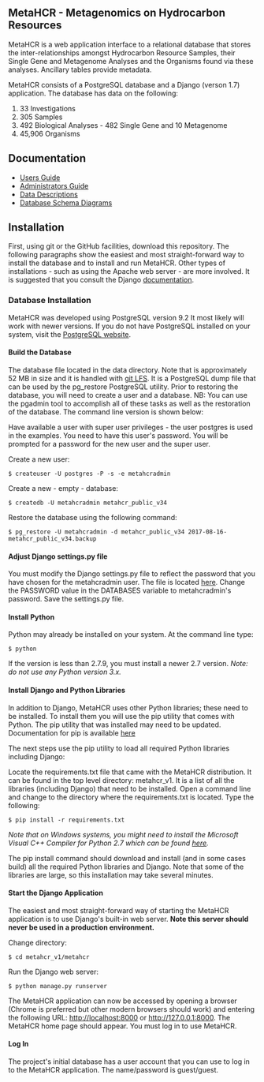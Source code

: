 ## MetaHCR - Metagenomics on Hydrocarbon Resources

MetaHCR is a web application interface to a relational
database that stores the inter-relationships amongst
Hydrocarbon Resource Samples, their Single Gene and
Metagenome Analyses and the Organisms found via these
analyses. Ancillary tables provide metadata.

MetaHCR consists of a PostgreSQL database and a Django (verson 1.7) application. The database
has data on the following:
1. 33 Investigations
2. 305 Samples
3. 492 Biological Analyses - 482 Single Gene and 10 Metagenome
4. 45,906 Organisms

## Documentation
* [Users Guide](https://github.com/metahcr/metahcr_v1/blob/master/docs/MetaHCRUsersGuide-v1.0.pdf)
* [Administrators Guide](https://github.com/metahcr/metahcr_v1/blob/master/docs/MetaHCRAdminGuide-v1.0.pdf)
* [Data Descriptions](https://github.com/metahcr/metahcr_v1/blob/master/docs/MetaHCRData-v1.0.pdf)
* [Database Schema Diagrams](https://github.com/metahcr/metahcr_v1/blob/master/docs/schemas/index.html)

## Installation
First, using git or the GitHub facilities, download this repository. The
following paragraphs show the easiest and most straight-forward way to
install the database and to install and run MetaHCR. Other types of
installations - such as using the Apache web server - are more involved.
It is suggested that you consult the Django [documentation](https://docs.djangoproject.com/en/1.7/howto/deployment/).

### Database Installation
MetaHCR was developed using PostgreSQL version 9.2 It most likely will work
with newer versions. If you do not have PostgreSQL installed on your system,
visit the [PostgreSQL website](https://www.postgresql.org/download/).
#### Build the Database

The database file located in the data directory. Note that is approximately 52 MB in size and it is handled with [git LFS](https://git-lfs.github.com/). It is a PostgreSQL
dump file that can be used by the pg_restore PostgreSQL utility. Prior to
restoring the database, you will need to create a user and a database. NB: You can
use the pgadmin tool to accomplish all of these tasks as well as the restoration
of the database. The command line version is shown below:

Have available a user with super user privileges - the user postgres is
used in the examples. You need to have this user's password. You will be prompted for a password for the new user and the super user.

Create a new user:

`$ createuser -U postgres -P -s -e metahcradmin`

Create a new - empty - database:

`$ createdb -U metahcradmin metahcr_public_v34`

Restore the database using the following command:

`$ pg_restore -U metahcradmin -d metahcr_public_v34 2017-08-16-metahcr_public_v34.backup`

#### Adjust Django settings.py file
You must modify the Django settings.py file to reflect the password
that you have chosen for the metahcradmin user. The file is located [here](https://github.com/metahcr/metahcr_v1/blob/master/metahcr/metahcr/settings.py).
Change the PASSWORD value in the DATABASES variable to metahcradmin's password. Save the settings.py file.

#### Install Python
Python may already be installed on your system. At the command line type:

`$ python`

If the version is less than 2.7.9, you must install a newer 2.7 version. *Note:
do not use any Python version 3.x.*
#### Install Django and Python Libraries
In addition to Django, MetaHCR uses other Python libraries; these need
to be installed. To install them you will use the pip utility that comes
with Python. The pip utility that was installed may need to be updated.
Documentation for pip is available [here](https://pip.pypa.io/en/stable/)

The next steps use the pip utility to load all required Python libraries
including Django:

Locate the requirements.txt file that came with the MetaHCR distribution.
It can be found in the top level directory: metahcr_v1. It is a list of
all the libraries (including Django) that need to be installed.
Open a command line and change to the directory where the requirements.txt is located.
Type the following:

`$ pip install -r requirements.txt`

*Note that on Windows systems, you might need to install the Microsoft
Visual C++ Compiler for Python 2.7 which can be found
[here](https://www.microsoft.com/en-us/download/details.aspx?id=44266).*

The pip install command should download and install (and in some cases build)
all the required Python libraries and Django. Note that some of the
libraries are large, so this installation may take several minutes.

#### Start the Django Application
The easiest and most straight-forward way of starting the MetaHCR application
is to use Django's built-in web server. **Note this server should never be
used in a production environment.**

Change directory:

`$ cd metahcr_v1/metahcr`

Run the Django web server:

`$ python manage.py runserver`

The MetaHCR application can now be accessed by opening a browser (Chrome
is preferred but other modern browsers should work) and entering the
following URL: <http://localhost:8000> or <http://127.0.0.1:8000>. The MetaHCR
home page should appear. You must log in to use MetaHCR.

#### Log In
The project's initial database has a user account that you can use to log in to
the MetaHCR application. The name/password is guest/guest.
